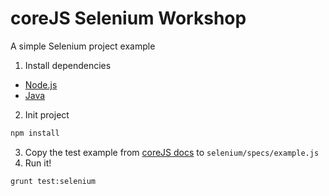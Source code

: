 coreJS Selenium Workshop
=================

A simple Selenium project example


1. Install dependencies
  * [Node.js](http://nodejs.org/)
  * [Java](http://www.oracle.com/technetwork/java/javase/downloads/index.html)
2. Init project
  ```bash
  npm install
  ```
3. Copy the test example from [coreJS docs](http://corejs.docs.bqws.io/testing/crossbrowser/) to `selenium/specs/example.js`
4. Run it!
  ```bash
  grunt test:selenium
  ```
